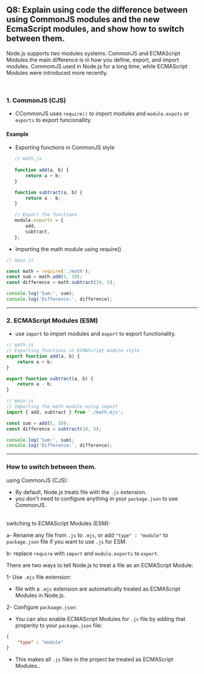 ## Q8: Explain using code the difference between using CommonJS modules and the new EcmaScript modules, and show how to switch between them.

Node.js supports two modules systems: CommonJS and ECMAScript Modules.the main difference is in how you define, export, and import modules.
CommomJS used in Node.js for a long time, while ECMAScript Modules were introduced more recently.

<br>

### 1. CommonJS (CJS)
 - CCommonJS uses `require()` to import modules and `module.expots` or `exports` to export funcionallity.

 #### Example

 - Exporting functions in CommonJS style 
 ```js
    // math.js
    
    function add(a, b) {
        return a + b;
    }

    function subtract(a, b) {
        return a - b;
    }

    // Export the functions
    module.exports = {
        add,
        subtract,
    };

 ```

- Importing the math module using require() 
```js
// main.js

const math = require('./math');
const sum = math.add(5, 10);
const difference = math.subtract(10, 5);

console.log('Sum:', sum);
console.log('Difference:', difference);

```

---

### 2. ECMAScript Modules (ESM)
-  use `import` to import modules and `export` to export functionality.

```js
// math.js
// Exporting functions in ECMAScript module style
export function add(a, b) {
    return a + b;
}

export function subtract(a, b) {
    return a - b;
}
```
```js
// main.js
// Importing the math module using import
import { add, subtract } from './math.mjs';

const sum = add(5, 10);
const difference = subtract(10, 5);

console.log('Sum:', sum);
console.log('Difference:', difference);
```
---

### How to switch between them.

using CommonJS (CJS):
- By default, Node.js treats file with the `.js` extension.
- you don't need to configure anything in your `package.json` to use CommonJS.

<br>  switching to ECMAScript Modules (ESM):

a- Rename any file from `.js` to `.mjs`, or add `"type" : "module"` to `package.json` file if you want to use `.js` for ESM.

b- replace `require` with `import` and `module.exports` to `export`.

There are two ways to tell Node.js to treat a file as an ECMAScript Module: 

1- Use `.mjs` file extension:
- file with a `.mjs` extension are automatically treated as ECMAScript Modules in Node.js.

2- Configure `packaage.json`:
- You can also enable ECMAScript Modules for `.js` file by adding that properity to your `package.json` file:

```json
{
    "type" : "module"
}
```
- This makes all `.js` files in the project be treated as ECMAScript Modules..


